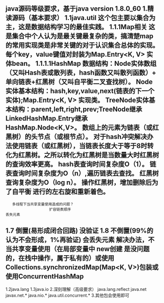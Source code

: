 java源码等级要求，基于java version 1.8.0_60
1.精读源码（基本要求）
1.1java.util
       这个包主要以集合为主，这是数据结构学习的最佳实践。
1.1.1Map相关
      这是集合中个人认为是最关键最复杂的类，搞清楚map的常用实现类是非常关键的对于认识集合总体的实现。
      每个key，value键值对封装为Map.Entry<K, V> 实体bean。
1.1.1.1HashMap
       数据结构：Node实体数组（又叫Hash表或散列表，hash函数又叫散列函数）+ 单向链表+红黑树（又叫自平衡二叉查找树）。
   Node实体基本结构：hash,key,value,next(链表的下一个实体);Map.Entry<K, V> 实现类。
   TreeNode实体基本结构：parent,left,right,prev;TreeNode继承LinkedHashMap.Entry继承HashMap.Node<K,V>。
       数组上的元素为链表（或红黑树）的头节点（或根节点）。
       对于hash冲突解决办法使用链表（或红黑树），当链表长度大于等于8时转化为红黑树。之所以转化为红黑树是当数量大时红黑树的查询效率更高。
   hash表查询时间复杂度O（1）。
       链表查询时间复杂度为O（n）,遍历链表去查找。
       红黑树查询复杂度为O（log n）。
       操作红黑树，增加删除后为了自平衡 进行的左右旋和重新着色。 
   ----------------------------------------------------------------
       多线程下当共享变量使用造成的问题？
                        扩容链表顺序                                                      丢失元素
   1.7   倒置(易形成闭合回路)                没验证
   1.8   不倒置(99%的认为不会形成，1%再验证)    会丢失元素
       解决办法，不当共享变量使用（在局部变量中 new创建 是没问题的，在栈中操作，属于私有的）或使用Collections.synchronizedMap(Map<K, V>)包装或使用ConcurrentHashMap
   ----------------------------------------------------------------
1.2java.lang
1.3java.io
2.深刻理解（高级要求）
java.lang.reflect
java.net
javax.net.*
java.nio.*
java.util.concurrent.*
3.其他包会使用即可